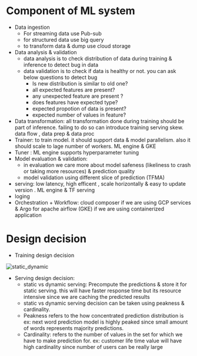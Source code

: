 # Component of ML system 

- Data ingestion
  - For streaming data use Pub-sub
  - for structured data use big query 
  - to transform data & dump use cloud storage 
- Data analysis & validation
  - data analysis is to check distribution of data during training & inference to detect bug in data 
  - data validation is to check if data is healthy or not. you can ask below questions to detect bug
    - Is new distribution is similar to old one?
    - all expected features are present?
    - any unexpected feature are present ?
    - does features have expected type?
    - expected propotion of data is present?
    - expected number of values in feature?
- Data transformation: all transformation done during training should be part of inference. failing to do so can introduce training serving skew. data flow , data prep & data proc
- Trainer: to train model. it should support data & model parallelism. also it should scale to lage number of workers. ML engine & GKE
- Tuner : ML engine supports hyperparameter tuning
- Model evaluation & validation: 
  - in evaluation we care more about model safeness (likeliness to crash or taking more resources) & prediction quality
  - model validation using different slice of prediction (TFMA)
- serving: low latency, high efficent , scale horizontally & easy to update version . ML engine & TF serving 
- loging 
- Orchestration + Workflow: cloud composer if we are using GCP services & Argo for apache airflow (GKE) if we are using containerized application


# Design decision

- Training design decision 

![static_dynamic](https://user-images.githubusercontent.com/37735152/110774289-a675d980-8283-11eb-901f-298baa2c7fee.PNG)

- Serving design decision:
  - static vs dynamic serving: Precompute the predictions & store it for static serving. this will have faster response time but its resource intensive since we are caching the predicted results 
  - static vs dynamic serving decision can be taken using peakness & cardinality.
  - Peakness refers to the how concentrated prediction distribution is ex: next word prediction model is highly peaked since small amount of words represents majority predictions. 
  - Cardinality: refers to the number of values in the set for which we have to make prediction for. ex: customer life time value will have high cardinality since number of users can be really large
